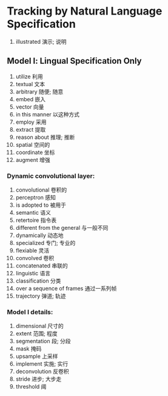 # Tracking by Natural Language Specification
1. illustrated 演示; 说明
## Model Ⅰ: Lingual Specification Only
1. utilize 利用
2. textual 文本
3. arbitrary 随便; 随意
4. embed 嵌入
5. vector 向量
6. in this manner 以这种方式
7. employ 采用
8. extract 提取
9. reason about 推理; 推断
10. spatial 空间的
11. coordinate 坐标
12. augment 增强
### Dynamic convolutional layer:
1. convolutional 卷积的
2. perceptron 感知
3. is adopted to 被用于
4. semantic 语义
5. retertoire 指令表
6. different from the general 与一般不同
7. dynamically 动态地
8. specialized 专门; 专业的
9. flexiable 灵活
10. convolved 卷积
11. concatenated 串联的
12. linguistic 语言
13. classification 分类
14. over a sequence of frames 通过一系列帧
15. trajectory 弹道; 轨迹
### Model Ⅰ details:
1. dimensional 尺寸的
2. extent 范围; 程度
3. segmentation 段; 分段
4. mask 掩码
5. upsample 上采样
6. implement 实施; 实行
7. deconvolution 反卷积
8. stride 进步; 大步走
9. threshold 阈
